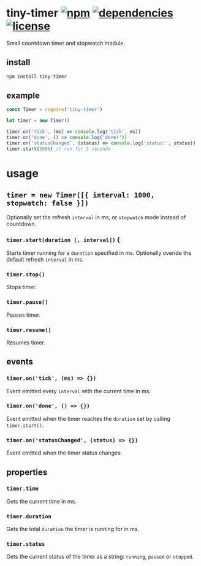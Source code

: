 # tiny-timer [![npm][npm-img]][npm-url] [![dependencies][dep-img]][dep-url] [![license][lic-img]][lic-url]

[npm-img]: https://img.shields.io/npm/v/tiny-timer.svg
[npm-url]: https://www.npmjs.com/package/tiny-timer
[dep-img]: https://david-dm.org/mathiasvr/tiny-timer.svg
[dep-url]: https://david-dm.org/mathiasvr/tiny-timer
[lic-img]: http://img.shields.io/:license-MIT-blue.svg
[lic-url]: http://mvr.mit-license.org

Small countdown timer and stopwatch module.

## install
```bash
npm install tiny-timer
```

## example
```javascript
const Timer = require('tiny-timer')

let timer = new Timer()

timer.on('tick', (ms) => console.log('tick', ms))
timer.on('done', () => console.log('done!'))
timer.on('statusChanged', (status) => console.log('status:', status))
timer.start(5000) // run for 5 seconds
```

# usage

## `timer = new Timer([{ interval: 1000, stopwatch: false }])`
Optionally set the refresh `interval` in ms, or `stopwatch` mode instead of countdown.

### `timer.start(duration [, interval])` {
Starts timer running for a `duration` specified in ms.
Optionally overide the default refresh `interval` in ms.

### `timer.stop()`
Stops timer.

### `timer.pause()`
Pauses timer.

### `timer.resume()`
Resumes timer.

## events

### `timer.on('tick', (ms) => {})`
Event emitted every `interval` with the current time in ms.

### `timer.on('done', () => {})`
Event emitted when the timer reaches the `duration` set by calling `timer.start()`.

### `timer.on('statusChanged', (status) => {})`
Event emitted when the timer status changes.

## properties

### `timer.time`
Gets the current time in ms.

### `timer.duration`
Gets the total `duration` the timer is running for in ms.

### `timer.status`
Gets the current status of the timer as a string: `running`, `paused` or `stopped`.
